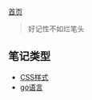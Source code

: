 [首页](https://printjs.github.io/blog)

> 好记性不如烂笔头

## 笔记类型
* [CSS样式](https://printjs.github.io/blog/docs/css)
* [go语言](https://printjs.github.io/blog/docs/go)